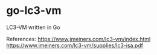 # go-lc3-vm

LC3-VM written in Go

References:
https://www.jmeiners.com/lc3-vm/index.html
https://www.jmeiners.com/lc3-vm/supplies/lc3-isa.pdf
